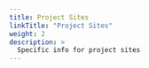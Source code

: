 ```yaml
---
title: Project Sites
linkTitle: "Project Sites"
weight: 2
description: >
  Specific info for project sites
---
```

